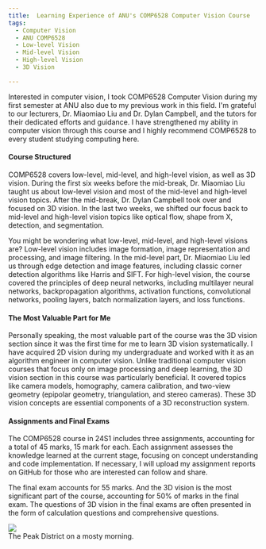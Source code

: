 ```yaml
---
title:  Learning Experience of ANU's COMP6528 Computer Vision Course
tags:
  - Computer Vision
  - ANU COMP6528
  - Low-level Vision
  - Mid-level Vision
  - High-level Vision
  - 3D Vision

---
```


Interested in computer vision, I took COMP6528 Computer Vision during my first semester at ANU also due to my previous
work in this field. I'm grateful to our lecturers, Dr. Miaomiao Liu and Dr. Dylan Campbell, and the tutors for their
dedicated efforts and guidance. I have strengthened my ability in computer vision through this course and
I highly recommend COMP6528 to every student studying computing here.

<!--more-->

#### Course Structured
COMP6528 covers low-level, mid-level, and high-level vision, as well as 3D vision. During the first six weeks before 
the mid-break, Dr. Miaomiao Liu taught us about low-level vision and most of the mid-level and high-level vision topics.
After the mid-break, Dr. Dylan Campbell took over and focused on 3D vision. In the last two weeks, we shifted our focus 
back to mid-level and high-level vision topics like optical flow, shape from X, detection, and segmentation.

You might be wondering what low-level, mid-level, and high-level visions are?
Low-level vision includes image formation, image representation and processing, and image filtering. 
In the mid-level part, Dr. Miaomiao Liu led us through edge detection and image features, including classic corner 
detection algorithms like Harris and SIFT. For high-level vision, the course covered the principles of deep neural 
networks, including multilayer neural networks, backpropagation algorithms, activation functions, convolutional networks, 
pooling layers, batch normalization layers, and loss functions.

#### The Most Valuable Part for Me
Personally speaking, the most valuable part of the course was the 3D vision section since it was the first time for me 
to learn 3D vision systematically. 
I have acquired 2D vision during my undergraduate and worked with it as an algorithm engineer in computer vision. 
Unlike traditional computer vision courses that focus only on image processing and deep learning, the 3D vision section 
in this course was particularly beneficial. It covered topics like camera models, homography, camera calibration, 
and two-view geometry (epipolar geometry, triangulation, and stereo cameras). These 3D vision concepts are essential 
components of a 3D reconstruction system. 

#### Assignments and Final Exams

The COMP6528 course in 24S1 includes three assignments, accounting for a total of 45 marks, 15 mark for each. 
Each assignment assesses the knowledge learned at the current stage, focusing on concept understanding and code implementation.
If necessary, I will upload my assignment reports on GitHub for those who are interested can follow and share. 

The final exam accounts for 55 marks. And the 3D vision is the most significant part of the course, accounting for 50% 
of marks in the final exam. The questions of 3D vision in the final exams are often presented in the form of 
calculation questions and comprehensive questions.

<div class="card mb-3">
    <img class="card-img-top" src="https://drscdn.500px.org/photo/127767019/q%3D80_m%3D1500/v2?webp=true&sig=dd1fa4580c459472969cd4992068922f311f12cf263cf08b39615cfc1812286b"/>
    <div class="card-body bg-light">
        <div class="card-text">
            The Peak District on a mosty morning.
        </div>
    </div>
</div>
